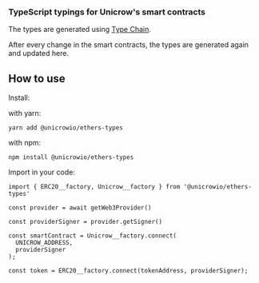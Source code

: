 ### TypeScript typings for Unicrow's smart contracts

The types are generated using [Type Chain](https://github.com/dethcrypto/TypeChain).

After every change in the smart contracts, the types are generated again and updated here.

## How to use

Install:

with yarn:
```
yarn add @unicrowio/ethers-types
```

with npm:
```
npm install @unicrowio/ethers-types
```

Import in your code:

```
import { ERC20__factory, Unicrow__factory } from '@unicrowio/ethers-types'

const provider = await getWeb3Provider()

const providerSigner = provider.getSigner()

const smartContract = Unicrow__factory.connect(
  UNICROW_ADDRESS,
  providerSigner
);

const token = ERC20__factory.connect(tokenAddress, providerSigner);
```
